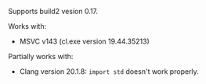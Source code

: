 Supports build2 vesion 0.17.

Works with:
* MSVC v143 (cl.exe version 19.44.35213)

Partially works with:
* Clang version 20.1.8: `import std` doesn't work properly.
